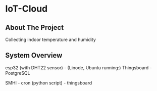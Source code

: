 # IoT-Cloud


## About The Project
Collecting indoor temperature and humidity

## System Overview

esp32 (with DHT22 sensor) - (Linode, Ubuntu running:) Thingsboard - PostgreSQL   

SMHI - cron (python script) - thingsboard

